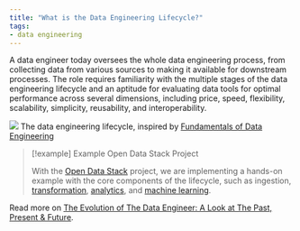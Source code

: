 ```yaml
---
title: "What is the Data Engineering Lifecycle?"
tags:
- data engineering
---
```


A data engineer today oversees the whole data engineering process, from collecting data from various sources to making it available for downstream processes. The role requires familiarity with the multiple stages of the data engineering lifecycle and an aptitude for evaluating data tools for optimal performance across several dimensions, including price, speed, flexibility, scalability, simplicity, reusability, and interoperability.

![](images/data-engineering-lifecycle.png)
The data engineering lifecycle, inspired by [Fundamentals of Data Engineering](https://www.oreilly.com/library/view/fundamentals-of-data/9781098108298/)

> [!example] Example Open Data Stack Project
>
> With the [Open Data Stack](term/open%20data%20stack.md) project, we are implementing a hands-on example with the core components of the lifecycle, such as ingestion, [transformation](term/data%20transformation.md), [analytics](term/analytics.md), and [machine learning](term/machine%20learning.md).

Read more on [The Evolution of The Data Engineer: A Look at The Past, Present & Future](https://airbyte.com/blog/data-engineering-past-present-and-future).
